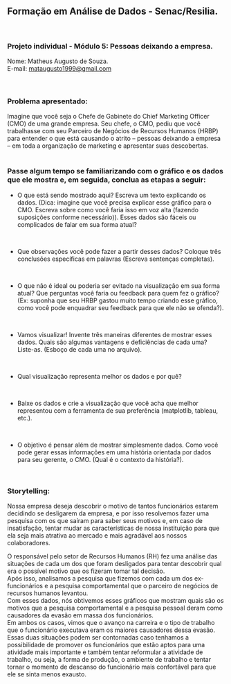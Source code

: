 ## Formação em Análise de Dados - Senac/Resilia.
<br>

### Projeto individual - Módulo 5: Pessoas deixando a empresa. <br>
Nome: Matheus Augusto de Souza. <br>
E-mail: mataugusto1999@gmail.com <br>
<br><br>

### Problema apresentado:  <br>
Imagine que você seja o Chefe de Gabinete do Chief Marketing Officer (CMO) de uma grande empresa. Seu chefe, o CMO, pediu que você trabalhasse com seu Parceiro de Negócios de Recursos Humanos (HRBP) para entender o que está causando o atrito – pessoas deixando a empresa – em toda a organização de marketing e apresentar suas descobertas. <br>
<br>

### Passe algum tempo se familiarizando com o gráfico e os dados que ele mostra e, em seguida, conclua as etapas a seguir: <br>

* O que está sendo mostrado aqui? Escreva um texto explicando os dados. 
(Dica: imagine que você precisa explicar esse gráfico para o CMO. Escreva sobre como você faria isso em voz alta (fazendo suposições conforme necessário)). 
Esses dados são fáceis ou complicados de falar em sua forma atual? <br>
<br>

* Que observações você pode fazer a partir desses dados? Coloque três conclusões específicas em palavras (Escreva sentenças completas). <br>
<br>

* O que não é ideal ou poderia ser evitado na visualização em sua forma atual? Que perguntas você faria ou feedback para quem fez o gráfico? (Ex: suponha que seu HRBP gastou muito tempo criando esse gráfico, como você pode enquadrar seu feedback para que ele não se ofenda?). <br>
<br>

* Vamos visualizar! Invente três maneiras diferentes de mostrar esses dados. Quais são algumas vantagens e deficiências de cada uma? Liste-as. (Esboço de cada uma no arquivo). <br>
<br>

* Qual visualização representa melhor os dados e por quê? <br>
<br>

* Baixe os dados e crie a visualização que você acha que melhor representou com a ferramenta de sua preferência (matplotlib, tableau, etc.). <br>
<br>

* O objetivo é pensar além de mostrar simplesmente dados. Como você pode gerar essas informações em uma história orientada por dados para seu gerente, o CMO. (Qual é o contexto da história?). <br>
<br>

### Storytelling:

Nossa empresa deseja descobrir o motivo de tantos funcionários estarem decidindo se desligarem da empresa, e por isso resolvemos fazer uma pesquisa com os que saíram para saber seus motivos e, em caso de insatisfação, tentar mudar as características de nossa instituição para que ela seja mais atrativa ao mercado e mais agradável aos nossos colaboradores. <br>

O responsável pelo setor de Recursos Humanos (RH) fez uma análise das situações de cada um dos que foram desligados para tentar descobrir qual era o possível motivo que os fizeram tomar tal decisão. <br>
Após isso, analisamos a pesquisa que fizemos com cada um dos ex-funcionários e a pesquisa comportamental que o parceiro de negócios de recursos humanos levantou. <br>
Com esses dados, nós obtivemos esses gráficos que mostram quais são os motivos que a pesquisa comportamental e a pesquisa pessoal deram como causadores da evasão em massa dos funcionários. <br>
Em ambos os casos, vimos que o avanço na carreira e o tipo de trabalho que o funcionário executava eram os maiores causadores dessa evasão. Essas duas situações podem ser contornadas caso tenhamos a possibilidade de promover os funcionários que estão aptos para uma atividade mais importante e também tentar reformular a atividade de trabalho, ou seja, a forma de produção, o ambiente de trabalho e tentar tornar o momento de descanso do funcionário mais confortável para que ele se sinta menos exausto.
